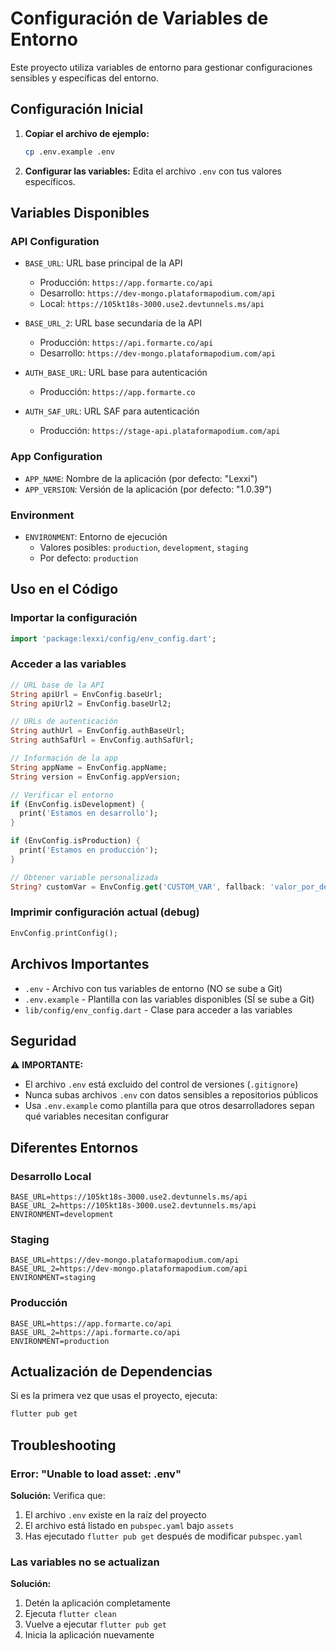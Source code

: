 # Configuración de Variables de Entorno

Este proyecto utiliza variables de entorno para gestionar configuraciones sensibles y específicas del entorno.

## Configuración Inicial

1. **Copiar el archivo de ejemplo:**
   ```bash
   cp .env.example .env
   ```

2. **Configurar las variables:**
   Edita el archivo `.env` con tus valores específicos.

## Variables Disponibles

### API Configuration

- `BASE_URL`: URL base principal de la API
  - Producción: `https://app.formarte.co/api`
  - Desarrollo: `https://dev-mongo.plataformapodium.com/api`
  - Local: `https://105kt18s-3000.use2.devtunnels.ms/api`

- `BASE_URL_2`: URL base secundaria de la API
  - Producción: `https://api.formarte.co/api`
  - Desarrollo: `https://dev-mongo.plataformapodium.com/api`

- `AUTH_BASE_URL`: URL base para autenticación
  - Producción: `https://app.formarte.co`

- `AUTH_SAF_URL`: URL SAF para autenticación
  - Producción: `https://stage-api.plataformapodium.com/api`

### App Configuration

- `APP_NAME`: Nombre de la aplicación (por defecto: "Lexxi")
- `APP_VERSION`: Versión de la aplicación (por defecto: "1.0.39")

### Environment

- `ENVIRONMENT`: Entorno de ejecución
  - Valores posibles: `production`, `development`, `staging`
  - Por defecto: `production`

## Uso en el Código

### Importar la configuración

```dart
import 'package:lexxi/config/env_config.dart';
```

### Acceder a las variables

```dart
// URL base de la API
String apiUrl = EnvConfig.baseUrl;
String apiUrl2 = EnvConfig.baseUrl2;

// URLs de autenticación
String authUrl = EnvConfig.authBaseUrl;
String authSafUrl = EnvConfig.authSafUrl;

// Información de la app
String appName = EnvConfig.appName;
String version = EnvConfig.appVersion;

// Verificar el entorno
if (EnvConfig.isDevelopment) {
  print('Estamos en desarrollo');
}

if (EnvConfig.isProduction) {
  print('Estamos en producción');
}

// Obtener variable personalizada
String? customVar = EnvConfig.get('CUSTOM_VAR', fallback: 'valor_por_defecto');
```

### Imprimir configuración actual (debug)

```dart
EnvConfig.printConfig();
```

## Archivos Importantes

- `.env` - Archivo con tus variables de entorno (NO se sube a Git)
- `.env.example` - Plantilla con las variables disponibles (SÍ se sube a Git)
- `lib/config/env_config.dart` - Clase para acceder a las variables

## Seguridad

⚠️ **IMPORTANTE:**
- El archivo `.env` está excluido del control de versiones (`.gitignore`)
- Nunca subas archivos `.env` con datos sensibles a repositorios públicos
- Usa `.env.example` como plantilla para que otros desarrolladores sepan qué variables necesitan configurar

## Diferentes Entornos

### Desarrollo Local

```env
BASE_URL=https://105kt18s-3000.use2.devtunnels.ms/api
BASE_URL_2=https://105kt18s-3000.use2.devtunnels.ms/api
ENVIRONMENT=development
```

### Staging

```env
BASE_URL=https://dev-mongo.plataformapodium.com/api
BASE_URL_2=https://dev-mongo.plataformapodium.com/api
ENVIRONMENT=staging
```

### Producción

```env
BASE_URL=https://app.formarte.co/api
BASE_URL_2=https://api.formarte.co/api
ENVIRONMENT=production
```

## Actualización de Dependencias

Si es la primera vez que usas el proyecto, ejecuta:

```bash
flutter pub get
```

## Troubleshooting

### Error: "Unable to load asset: .env"

**Solución:** Verifica que:
1. El archivo `.env` existe en la raíz del proyecto
2. El archivo está listado en `pubspec.yaml` bajo `assets`
3. Has ejecutado `flutter pub get` después de modificar `pubspec.yaml`

### Las variables no se actualizan

**Solución:**
1. Detén la aplicación completamente
2. Ejecuta `flutter clean`
3. Vuelve a ejecutar `flutter pub get`
4. Inicia la aplicación nuevamente
